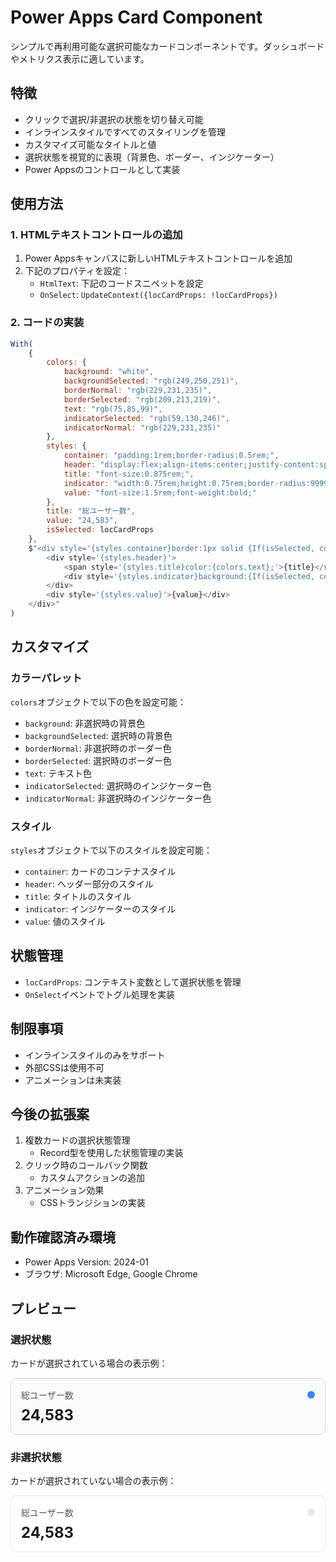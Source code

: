 # Power Apps Card Component

シンプルで再利用可能な選択可能なカードコンポーネントです。ダッシュボードやメトリクス表示に適しています。

## 特徴

- クリックで選択/非選択の状態を切り替え可能
- インラインスタイルですべてのスタイリングを管理
- カスタマイズ可能なタイトルと値
- 選択状態を視覚的に表現（背景色、ボーダー、インジケーター）
- Power Appsのコントロールとして実装

## 使用方法

### 1. HTMLテキストコントロールの追加

1. Power Appsキャンバスに新しいHTMLテキストコントロールを追加
2. 下記のプロパティを設定：
   - `HtmlText`: 下記のコードスニペットを設定
   - `OnSelect`: `UpdateContext({locCardProps: !locCardProps})`

### 2. コードの実装

```javascript
With(
    {
        colors: {
            background: "white",
            backgroundSelected: "rgb(249,250,251)",
            borderNormal: "rgb(229,231,235)",
            borderSelected: "rgb(209,213,219)",
            text: "rgb(75,85,99)",
            indicatorSelected: "rgb(59,130,246)",
            indicatorNormal: "rgb(229,231,235)"
        },
        styles: {
            container: "padding:1rem;border-radius:0.5rem;",
            header: "display:flex;align-items:center;justify-content:space-between;margin-bottom:0.5rem;",
            title: "font-size:0.875rem;",
            indicator: "width:0.75rem;height:0.75rem;border-radius:9999px;",
            value: "font-size:1.5rem;font-weight:bold;"
        },
        title: "総ユーザー数",
        value: "24,583",
        isSelected: locCardProps
    },
    $"<div style='{styles.container}border:1px solid {If(isSelected, colors.borderSelected, colors.borderNormal)};background:{If(isSelected, colors.backgroundSelected, colors.background)};'>
        <div style='{styles.header}'>
            <span style='{styles.title}color:{colors.text};'>{title}</span>
            <div style='{styles.indicator}background:{If(isSelected, colors.indicatorSelected, colors.indicatorNormal)};'></div>
        </div>
        <div style='{styles.value}'>{value}</div>
    </div>"
)
```

## カスタマイズ

### カラーパレット

`colors`オブジェクトで以下の色を設定可能：
- `background`: 非選択時の背景色
- `backgroundSelected`: 選択時の背景色
- `borderNormal`: 非選択時のボーダー色
- `borderSelected`: 選択時のボーダー色
- `text`: テキスト色
- `indicatorSelected`: 選択時のインジケーター色
- `indicatorNormal`: 非選択時のインジケーター色

### スタイル

`styles`オブジェクトで以下のスタイルを設定可能：
- `container`: カードのコンテナスタイル
- `header`: ヘッダー部分のスタイル
- `title`: タイトルのスタイル
- `indicator`: インジケーターのスタイル
- `value`: 値のスタイル

## 状態管理

- `locCardProps`: コンテキスト変数として選択状態を管理
- `OnSelect`イベントでトグル処理を実装

## 制限事項

- インラインスタイルのみをサポート
- 外部CSSは使用不可
- アニメーションは未実装

## 今後の拡張案

1. 複数カードの選択状態管理
   - Record型を使用した状態管理の実装
2. クリック時のコールバック関数
   - カスタムアクションの追加
3. アニメーション効果
   - CSSトランジションの実装

## 動作確認済み環境

- Power Apps Version: 2024-01
- ブラウザ: Microsoft Edge, Google Chrome

## プレビュー

### 選択状態

カードが選択されている場合の表示例：

<div style="padding:1rem;border-radius:0.5rem;border:1px solid rgb(209,213,219);background:rgb(249,250,251);">
    <div style="display:flex;align-items:center;justify-content:space-between;margin-bottom:0.5rem;">
        <span style="font-size:0.875rem;color:rgb(75,85,99);">総ユーザー数</span>
        <div style="width:0.75rem;height:0.75rem;border-radius:9999px;background:rgb(59,130,246);"></div>
    </div>
    <div style="font-size:1.5rem;font-weight:bold;">24,583</div>
</div>

### 非選択状態

カードが選択されていない場合の表示例：

<div style="padding:1rem;border-radius:0.5rem;border:1px solid rgb(229,231,235);background:white;">
    <div style="display:flex;align-items:center;justify-content:space-between;margin-bottom:0.5rem;">
        <span style="font-size:0.875rem;color:rgb(75,85,99);">総ユーザー数</span>
        <div style="width:0.75rem;height:0.75rem;border-radius:9999px;background:rgb(229,231,235);"></div>
    </div>
    <div style="font-size:1.5rem;font-weight:bold;">24,583</div>
</div>

